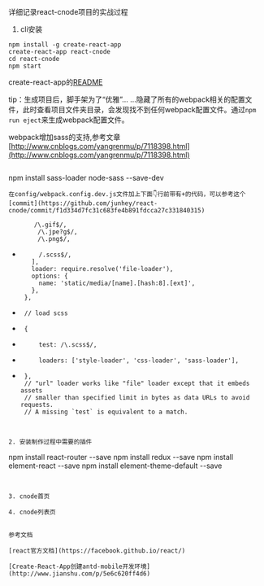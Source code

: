 详细记录react-cnode项目的实战过程

1. cli安装
```
npm install -g create-react-app
create-react-app react-cnode
cd react-cnode
npm start
```
create-react-app的[README](https://github.com/facebookincubator/create-react-app/blob/master/packages/react-scripts/template/README.md)

tip：生成项目后，脚手架为了“优雅”... ...隐藏了所有的webpack相关的配置文件，此时查看项目文件夹目录，会发现找不到任何webpack配置文件。通过```npm run eject```来生成webpack配置文件。

webpack增加sass的支持,参考文章[http://www.cnblogs.com/yangrenmu/p/7118398.html](http://www.cnblogs.com/yangrenmu/p/7118398.html)
>```
npm install sass-loader node-sass --save-dev
```
在config/webpack.config.dev.js文件加上下面👇行前带有+的代码，可以参考这个[commit](https://github.com/junhey/react-cnode/commit/f1d334d7fc31c683fe4b891fdcca27c331840315)
```
           /\.gif$/,
            /\.jpe?g$/,
            /\.png$/,
 +          /.scss$/,
          ],
          loader: require.resolve('file-loader'),
          options: {
            name: 'static/media/[name].[hash:8].[ext]',
          },
        },
 +      // load scss
 +      {
 +          test: /\.scss$/,
 +          loaders: ['style-loader', 'css-loader', 'sass-loader'],
 +      },
        // "url" loader works like "file" loader except that it embeds assets
        // smaller than specified limit in bytes as data URLs to avoid requests.
        // A missing `test` is equivalent to a match.
```


2. 安装制作过程中需要的插件
```
npm install react-router --save 
npm install redux --save
npm install element-react --save
npm install element-theme-default --save
```


3. cnode首页

4. cnode列表页


参考文档

[react官方文档](https://facebook.github.io/react/)

[Create-React-App创建antd-mobile开发环境](http://www.jianshu.com/p/5e6c620ff4d6)
